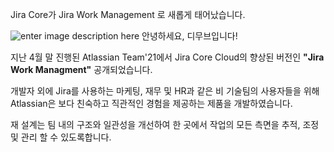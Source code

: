 Jira Core가 Jira Work Management 로 새롭게 태어났습니다. 

![enter image description here](https://i1.wp.com/atlassianblog.wpengine.com/wp-content/uploads/2021/04/download-2.png?resize=1560,760&ssl=1)
안녕하세요, 디무브입니다!

지난 4월 말 진행된 Atlassian Team'21에서 Jira Core Cloud의 향상된 버전인 **"Jira Work Managment"** 공개되었습니다. 

개발자 외에 Jira를 사용하는 마케팅, 재무 및 HR과 같은 비 기술팀의 사용자들을 위해 Atlassian은 보다 친숙하고 직관적인 경험을 제공하는 제품을 개발하였습니다. 

 재 설계는 팀 내의 구조와 일관성을 개선하여 한 곳에서 작업의 모든 측면을 추적, 조정 및 관리 할 수 ​​있도록합니다.
<!--stackedit_data:
eyJoaXN0b3J5IjpbMTU0MjI1NDIxNywtODE1NjEwNzE0XX0=
-->